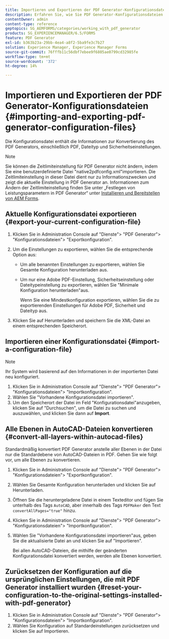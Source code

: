 ```yaml
---
title: Importieren und Exportieren der PDF Generator-Konfigurationsdateien
description: Erfahren Sie, wie Sie PDF Generator-Konfigurationsdateien importieren und exportieren.
contentOwner: admin
content-type: reference
geptopics: SG_AEMFORMS/categories/working_with_pdf_generator
products: SG_EXPERIENCEMANAGER/6.5/FORMS
feature: PDF Generator
exl-id: b363b23a-29bb-4ea4-a8f2-5ba9fe3c7b27
solution: Experience Manager, Experience Manager Forms
source-git-commit: 76fffb11c56dbf7ebee9f6805ae0799cd32985fe
workflow-type: tm+mt
source-wordcount: '372'
ht-degree: 14%

---
```


# Importieren und Exportieren der PDF Generator-Konfigurationsdateien {#importing-and-exporting-pdf-generator-configuration-files}

Die Konfigurationsdatei enthält die Informationen zur Konvertierung des PDF Generators, einschließlich PDF, Dateityp und Sicherheitseinstellungen.

>[!NOTE]
>
>Sie können die Zeitlimiteinstellung für PDF Generator nicht ändern, indem Sie eine benutzerdefinierte Datei &quot;native2pdfconfig.xml&quot;importieren. Die Zeitlimiteinstellung in dieser Datei dient nur zu Informationszwecken und zeigt die aktuelle Einstellung in PDF Generator an. Informationen zum Ändern der Zeitlimiteinstellung finden Sie unter „Festlegen von Leistungsparametern in PDF Generator“ unter [Installieren und Bereitstellen von AEM Forms](https://www.adobe.com/go/learn_aemforms_installJBoss_63_de).

## Aktuelle Konfigurationsdatei exportieren {#export-your-current-configuration-file}

1. Klicken Sie in Administration Console auf &quot;Dienste&quot;> &quot;PDF Generator&quot;> &quot;Konfigurationsdateien&quot;> &quot;Exportkonfiguration&quot;.
1. Um die Einstellungen zu exportieren, wählen Sie die entsprechende Option aus:

   * Um alle benannten Einstellungen zu exportieren, wählen Sie Gesamte Konfiguration herunterladen aus.
   * Um nur eine Adobe PDF-Einstellung, Sicherheitseinstellung oder Dateitypeinstellung zu exportieren, wählen Sie &quot;Minimale Konfiguration herunterladen&quot;aus.

     Wenn Sie eine Mindestkonfiguration exportieren, wählen Sie die zu exportierenden Einstellungen für Adobe PDF, Sicherheit und Dateityp aus.

1. Klicken Sie auf Herunterladen und speichern Sie die XML-Datei an einem entsprechenden Speicherort.

## Importieren einer Konfigurationsdatei {#import-a-configuration-file}

>[!NOTE]
>
>Ihr System wird basierend auf den Informationen in der importierten Datei neu konfiguriert.

1. Klicken Sie in Administration Console auf &quot;Dienste&quot;> &quot;PDF Generator&quot;> &quot;Konfigurationsdateien&quot;> &quot;Importkonfiguration&quot;.
1. Wählen Sie &quot;Vorhandene Konfigurationsdatei importieren&quot;.
1. Um den Speicherort der Datei im Feld &quot;Konfigurationsdatei&quot;anzugeben, klicken Sie auf &quot;Durchsuchen&quot;, um die Datei zu suchen und auszuwählen, und klicken Sie dann auf **Import**.

## Alle Ebenen in AutoCAD-Dateien konvertieren {#convert-all-layers-within-autocad-files}

Standardmäßig konvertiert PDF Generator anstelle aller Ebenen in der Datei nur die Standardebene von AutoCAD-Dateien in PDF. Gehen Sie wie folgt vor, um alle Ebenen zu konvertieren.

1. Klicken Sie in Administration Console auf &quot;Dienste&quot;> &quot;PDF Generator&quot;> &quot;Konfigurationsdateien&quot;> &quot;Exportkonfiguration&quot;.
1. Wählen Sie Gesamte Konfiguration herunterladen und klicken Sie auf Herunterladen.
1. Öffnen Sie die heruntergeladene Datei in einem Texteditor und fügen Sie unterhalb des Tags `AutoCAD`, aber innerhalb des Tags `PDFMaker` den Text `convertAllPages="true"` hinzu.
1. Klicken Sie in Administration Console auf &quot;Dienste&quot;> &quot;PDF Generator&quot;> &quot;Konfigurationsdateien&quot;> &quot;Importkonfiguration&quot;.
1. Wählen Sie &quot;Vorhandene Konfigurationsdatei importieren&quot;aus, geben Sie die aktualisierte Datei an und klicken Sie auf &quot;Importieren&quot;.

   Bei allen AutoCAD-Dateien, die mithilfe der geänderten Konfigurationsdatei konvertiert werden, werden alle Ebenen konvertiert.

## Zurücksetzen der Konfiguration auf die ursprünglichen Einstellungen, die mit PDF Generator installiert wurden {#reset-your-configuration-to-the-original-settings-installed-with-pdf-generator}

1. Klicken Sie in Administration Console auf &quot;Dienste&quot;> &quot;PDF Generator&quot;> &quot;Konfigurationsdateien&quot;> &quot;Importkonfiguration&quot;.
1. Wählen Sie Konfiguration auf Standardeinstellungen zurücksetzen und klicken Sie auf Importieren.

